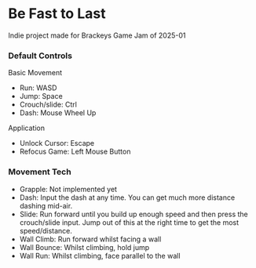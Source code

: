 # Be Fast to Last
Indie project made for Brackeys Game Jam of 2025-01

### Default Controls  
Basic Movement
- Run: WASD
- Jump: Space
- Crouch/slide: Ctrl
- Dash: Mouse Wheel Up
  
Application  
- Unlock Cursor: Escape
- Refocus Game: Left Mouse Button

### Movement Tech
- Grapple: Not implemented yet
- Dash: Input the dash at any time. You can get much more distance dashing mid-air.
- Slide: Run forward until you build up enough speed and then press the crouch/slide input. Jump out of this at the right time to get the most speed/distance.
- Wall Climb: Run forward whilst facing a wall
- Wall Bounce: Whilst climbing, hold jump
- Wall Run: Whilst climbing, face parallel to the wall
